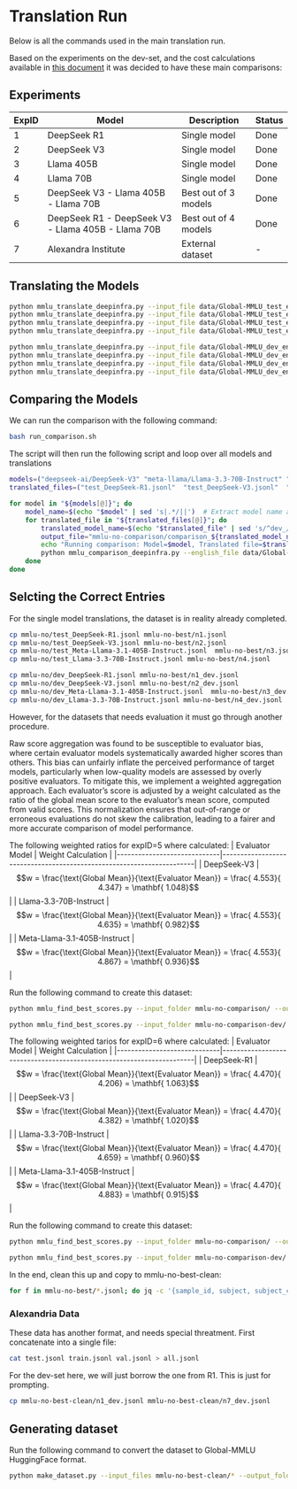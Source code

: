 # Translation Run
Below is all the commands used in the main translation run. 

Based on the experiments on the dev-set, and the cost calculations available in [this document](translation_experiment.md) it was decided to have these main comparisons:

## Experiments
| ExpID | Model                                                    | Description                                   | Status                     | 
|-------|----------------------------------------------------------|-----------------------------------------------|---------------------------------|
| 1     | DeepSeek R1                                              | Single model                                  | Done                            |
| 2     | DeepSeek V3                                              | Single model                                  | Done                            |
| 3     | Llama 405B                                               | Single model                                  | Done                            |
| 4     | Llama 70B                                                | Single model                                  | Done                            |
| 5     | DeepSeek V3 - Llama 405B - Llama 70B                     | Best out of 3 models                          | Done                            |
| 6     | DeepSeek R1 - DeepSeek V3 - Llama 405B - Llama 70B       | Best out of 4 models                          | Done                            |
| 7     | Alexandra Institute                                      | External dataset                              | -                               |


## Translating the Models
```bash
python mmlu_translate_deepinfra.py --input_file data/Global-MMLU_test_en.jsonl --output_file mmlu-no/test_DeepSeek-R1.jsonl --template_file templates/bokmal_template.txt --model deepseek-ai/DeepSeek-R1
python mmlu_translate_deepinfra.py --input_file data/Global-MMLU_test_en.jsonl --output_file mmlu-no/test_DeepSeek-V3.jsonl --template_file templates/bokmal_template.txt --model deepseek-ai/DeepSeek-V3
python mmlu_translate_deepinfra.py --input_file data/Global-MMLU_test_en.jsonl --output_file mmlu-no/test_Meta-Llama-3.1-405B-Instruct.jsonl --template_file templates/bokmal_template.txt --model meta-llama/Meta-Llama-3.1-405B-Instruct
python mmlu_translate_deepinfra.py --input_file data/Global-MMLU_test_en.jsonl --output_file mmlu-no/test_Llama-3.3-70B-Instruct.jsonl --template_file templates/bokmal_template.txt --model meta-llama/Llama-3.3-70B-Instruct
```

```bash
python mmlu_translate_deepinfra.py --input_file data/Global-MMLU_dev_en.jsonl --output_file mmlu-no/dev_DeepSeek-R1.jsonl --template_file templates/bokmal_template.txt --model deepseek-ai/DeepSeek-R1
python mmlu_translate_deepinfra.py --input_file data/Global-MMLU_dev_en.jsonl --output_file mmlu-no/dev_DeepSeek-V3.jsonl --template_file templates/bokmal_template.txt --model deepseek-ai/DeepSeek-V3
python mmlu_translate_deepinfra.py --input_file data/Global-MMLU_dev_en.jsonl --output_file mmlu-no/dev_Meta-Llama-3.1-405B-Instruct.jsonl --template_file templates/bokmal_template.txt --model meta-llama/Meta-Llama-3.1-405B-Instruct
python mmlu_translate_deepinfra.py --input_file data/Global-MMLU_dev_en.jsonl --output_file mmlu-no/dev_Llama-3.3-70B-Instruct.jsonl --template_file templates/bokmal_template.txt --model meta-llama/Llama-3.3-70B-Instruct
```



## Comparing the Models
We can run the comparison with the following command:

```bash
bash run_comparison.sh
```

The script will then run the following script and loop over all models and translations

```bash
models=("deepseek-ai/DeepSeek-V3" "meta-llama/Llama-3.3-70B-Instruct" "meta-llama/Meta-Llama-3.1-405B-Instruct" "deepseek-ai/DeepSeek-R1")
translated_files=("test_DeepSeek-R1.jsonl"  "test_DeepSeek-V3.jsonl"  "test_Llama-3.3-70B-Instruct.jsonl"  "test_Meta-Llama-3.1-405B-Instruct.jsonl")

for model in "${models[@]}"; do
    model_name=$(echo "$model" | sed 's|.*/||')  # Extract model name after last "/"
    for translated_file in "${translated_files[@]}"; do
        translated_model_name=$(echo "$translated_file" | sed 's/^dev_//' | sed 's/\.jsonl$//')
        output_file="mmlu-no-comparison/comparison_${translated_model_name}_by_${model_name}.jsonl"
        echo "Running comparison: Model=$model, Translated file=$translated_file"
        python mmlu_comparison_deepinfra.py --english_file data/Global-MMLU_test_en.jsonl --norwegian_file mmlu-no/${translated_file} --output_file ${output_file} --model ${model}
    done
done
```

## Selcting the Correct Entries
For the single model translations, the dataset is in reality already completed. 

```bash
cp mmlu-no/test_DeepSeek-R1.jsonl mmlu-no-best/n1.jsonl
cp mmlu-no/test_DeepSeek-V3.jsonl mmlu-no-best/n2.jsonl
cp mmlu-no/test_Meta-Llama-3.1-405B-Instruct.jsonl  mmlu-no-best/n3.jsonl
cp mmlu-no/test_Llama-3.3-70B-Instruct.jsonl mmlu-no-best/n4.jsonl
```

```bash
cp mmlu-no/dev_DeepSeek-R1.jsonl mmlu-no-best/n1_dev.jsonl
cp mmlu-no/dev_DeepSeek-V3.jsonl mmlu-no-best/n2_dev.jsonl
cp mmlu-no/dev_Meta-Llama-3.1-405B-Instruct.jsonl  mmlu-no-best/n3_dev.jsonl
cp mmlu-no/dev_Llama-3.3-70B-Instruct.jsonl mmlu-no-best/n4_dev.jsonl
```

However, for the datasets that needs evaluation it must go through another procedure.

Raw score aggregation was found to be susceptible to evaluator bias, where certain evaluator models systematically awarded higher scores than others. This bias can unfairly inflate the perceived performance of target models, particularly when low-quality models are assessed by overly positive evaluators. To mitigate this, we implement a weighted aggregation approach. Each evaluator’s score is adjusted by a weight calculated as the ratio of the global mean score to the evaluator’s mean score, computed from valid scores. This normalization ensures that out-of-range or erroneous evaluations do not skew the calibration, leading to a fairer and more accurate comparison of model performance.

The following weighted ratios for expID=5 where calculated:
| Evaluator Model             | Weight Calculation                                                              |
|-----------------------------|----------------------------------------------------------------------|
| DeepSeek-V3                 | $$w = \frac{\text{Global Mean}}{\text{Evaluator Mean}} = \frac{ 4.553}{ 4.347} = \mathbf{ 1.048}$$ |
| Llama-3.3-70B-Instruct      | $$w = \frac{\text{Global Mean}}{\text{Evaluator Mean}} = \frac{ 4.553}{ 4.635} = \mathbf{ 0.982}$$ |
| Meta-Llama-3.1-405B-Instruct | $$w = \frac{\text{Global Mean}}{\text{Evaluator Mean}} = \frac{ 4.553}{ 4.867} = \mathbf{ 0.936}$$ |

Run the following command to create this dataset:
```bash
python mmlu_find_best_scores.py --input_folder mmlu-no-comparison/ --output_file mmlu-no-best/n5.jsonl --exclude_reasoning --exclude_smallmodels

python mmlu_find_best_scores.py --input_folder mmlu-no-comparison-dev/ --output_file mmlu-no-best/n5_dev.jsonl --exclude_reasoning --exclude_smallmodels
```



The following weighted tarios for expID=6 where calculated:
| Evaluator Model             | Weight Calculation                                                   |
|-----------------------------|----------------------------------------------------------------------|
| DeepSeek-R1                 | $$w = \frac{\text{Global Mean}}{\text{Evaluator Mean}} = \frac{ 4.470}{ 4.206} = \mathbf{ 1.063}$$ |
| DeepSeek-V3                 | $$w = \frac{\text{Global Mean}}{\text{Evaluator Mean}} = \frac{ 4.470}{ 4.382} = \mathbf{ 1.020}$$ |
| Llama-3.3-70B-Instruct      | $$w = \frac{\text{Global Mean}}{\text{Evaluator Mean}} = \frac{ 4.470}{ 4.659} = \mathbf{ 0.960}$$ |
| Meta-Llama-3.1-405B-Instruct | $$w = \frac{\text{Global Mean}}{\text{Evaluator Mean}} = \frac{ 4.470}{ 4.883} = \mathbf{ 0.915}$$ |

Run the following command to create this dataset:

```bash
python mmlu_find_best_scores.py --input_folder mmlu-no-comparison/ --output_file mmlu-no-best/n6.jsonl --exclude_smallmodels

python mmlu_find_best_scores.py --input_folder mmlu-no-comparison-dev/ --output_file mmlu-no-best/n6_dev.jsonl --exclude_smallmodels

```

In the end, clean this up and copy to mmlu-no-best-clean:
```bash
for f in mmlu-no-best/*.jsonl; do jq -c '{sample_id, subject, subject_category, question, option_a, option_b, option_c, option_d, answer, required_knowledge, time_sensitive, reference, culture, region, country, cultural_sensitivity_label, is_annotated}' "$f" > mmlu-no-best-clean/"$(basename "$f")"; done
```

### Alexandria Data
These data has another format, and needs special threatment. First concatenate into a single file:

```bash
cat test.jsonl train.jsonl val.jsonl > all.jsonl
```
For the dev-set here, we will just borrow the one from R1. This is just for prompting.

```bash
cp mmlu-no-best-clean/n1_dev.jsonl mmlu-no-best-clean/n7_dev.jsonl
```

## Generating dataset
Run the following command to convert the dataset to Global-MMLU HuggingFace format.
```bash
python make_dataset.py --input_files mmlu-no-best-clean/* --output_folder path_to_dataset/
```
